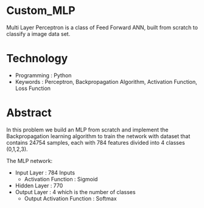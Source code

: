 # Custom_MLP
Multi Layer Perceptron is a class of Feed Forward ANN, built from scratch to classify a image data set.

# Technology
* Programming : Python
* Keywords : Perceptron, Backpropagation Algorithm, Activation Function, Loss Function

# Abstract 
In this problem we build an MLP from scratch and implement the Backpropagation learning algorithm to train the network with
dataset that contains 24754 samples, each with 784 features divided into 4 classes (0,1,2,3).

The MLP network:
* Input Layer : 784 Inputs
  * Activation Function : Sigmoid 
* Hidden Layer : 770
* Output Layer : 4 which is the number of classes
  * Output Activation Function : Softmax


